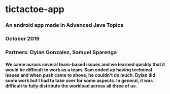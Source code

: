 # tictactoe-app
### An android app made in Advanced Java Topics
### October 2019
### Partners: Dylan Gonzalez, Samuel Sparenga
#### We came across several team-based issues and we learned quickly that it would be difficult to work as a team. Sam ended up having technical issues and when push came to shove, he couldn't do much. Dylan did some work but I had to take over for some aspects. In general, it was difficult to fully distribute the workload across all three of us.
